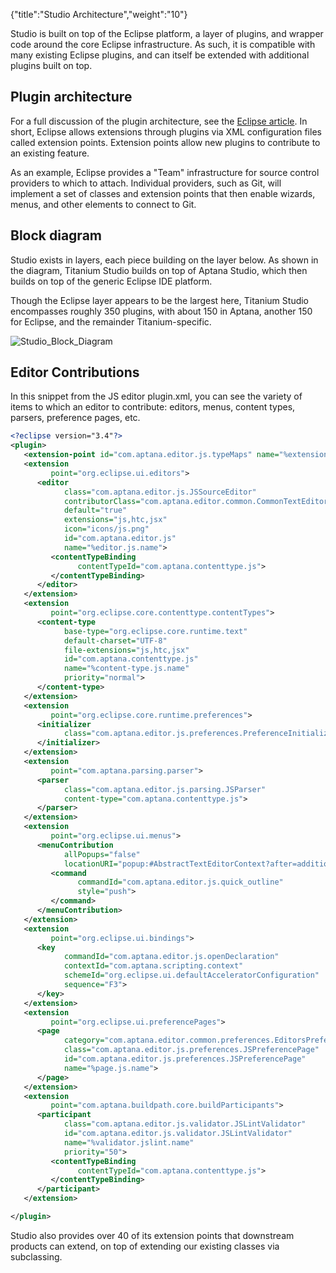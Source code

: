 {"title":"Studio Architecture","weight":"10"}

Studio is built on top of the Eclipse platform, a layer of plugins, and wrapper code around the core Eclipse infrastructure. As such, it is compatible with many existing Eclipse plugins, and can itself be extended with additional plugins built on top.

## Plugin architecture

For a full discussion of the plugin architecture, see the [Eclipse article](http://www.eclipse.org/articles/Article-Plug-in-architecture/plugin_architecture.html). In short, Eclipse allows extensions through plugins via XML configuration files called extension points. Extension points allow new plugins to contribute to an existing feature.

As an example, Eclipse provides a "Team" infrastructure for source control providers to which to attach. Individual providers, such as Git, will implement a set of classes and extension points that then enable wizards, menus, and other elements to connect to Git.

## Block diagram

Studio exists in layers, each piece building on the layer below. As shown in the diagram, Titanium Studio builds on top of Aptana Studio, which then builds on top of the generic Eclipse IDE platform.

Though the Eclipse layer appears to be the largest here, Titanium Studio encompasses roughly 350 plugins, with about 150 in Aptana, another 150 for Eclipse, and the remainder Titanium-specific.

![Studio_Block_Diagram](/Images/appc/download/attachments/30083190/Studio_Block_Diagram.png)

## Editor Contributions

In this snippet from the JS editor plugin.xml, you can see the variety of items to which an editor to contribute: editors, menus, content types, parsers, preference pages, etc.

```xml
<?eclipse version="3.4"?>
<plugin>
   <extension-point id="com.aptana.editor.js.typeMaps" name="%extension-point.typemaps.name" schema="schema/typeMaps.exsd"/>
   <extension
         point="org.eclipse.ui.editors">
      <editor
            class="com.aptana.editor.js.JSSourceEditor"
            contributorClass="com.aptana.editor.common.CommonTextEditorActionContributor"
            default="true"
            extensions="js,htc,jsx"
            icon="icons/js.png"
            id="com.aptana.editor.js"
            name="%editor.js.name">
         <contentTypeBinding
               contentTypeId="com.aptana.contenttype.js">
         </contentTypeBinding>
      </editor>
   </extension>
   <extension
         point="org.eclipse.core.contenttype.contentTypes">
      <content-type
            base-type="org.eclipse.core.runtime.text"
            default-charset="UTF-8"
            file-extensions="js,htc,jsx"
            id="com.aptana.contenttype.js"
            name="%content-type.js.name"
            priority="normal">
      </content-type>
   </extension>
   <extension
         point="org.eclipse.core.runtime.preferences">
      <initializer
            class="com.aptana.editor.js.preferences.PreferenceInitializer">
      </initializer>
   </extension>
   <extension
         point="com.aptana.parsing.parser">
      <parser
            class="com.aptana.editor.js.parsing.JSParser"
            content-type="com.aptana.contenttype.js">
      </parser>
   </extension>
   <extension
         point="org.eclipse.ui.menus">
      <menuContribution
            allPopups="false"
            locationURI="popup:#AbstractTextEditorContext?after=additions">
         <command
               commandId="com.aptana.editor.js.quick_outline"
               style="push">
         </command>
      </menuContribution>
   </extension>
   <extension
         point="org.eclipse.ui.bindings">
      <key
            commandId="com.aptana.editor.js.openDeclaration"
            contextId="com.aptana.scripting.context"
            schemeId="org.eclipse.ui.defaultAcceleratorConfiguration"
            sequence="F3">
      </key>
   </extension>
   <extension
         point="org.eclipse.ui.preferencePages">
      <page
            category="com.aptana.editor.common.preferences.EditorsPreferencePage"
            class="com.aptana.editor.js.preferences.JSPreferencePage"
            id="com.aptana.editor.js.preferences.JSPreferencePage"
            name="%page.js.name">
      </page>
   </extension>
   <extension
         point="com.aptana.buildpath.core.buildParticipants">
      <participant
            class="com.aptana.editor.js.validator.JSLintValidator"
            id="com.aptana.editor.js.validator.JSLintValidator"
            name="%validator.jslint.name"
            priority="50">
         <contentTypeBinding
               contentTypeId="com.aptana.contenttype.js">
         </contentTypeBinding>
      </participant>
   </extension>

</plugin>
```

Studio also provides over 40 of its extension points that downstream products can extend, on top of extending our existing classes via subclassing.
